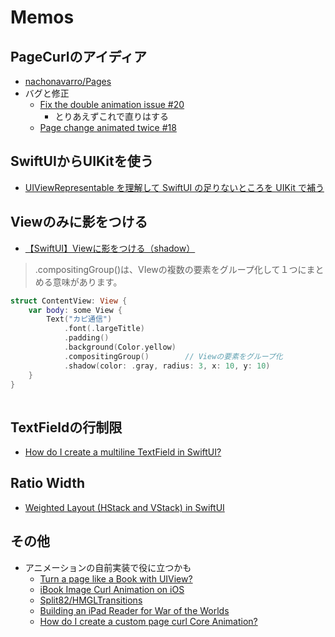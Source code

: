 #  Memos
## PageCurlのアイディア
- [nachonavarro/Pages](https://github.com/nachonavarro/Pages)
- バグと修正
    - [Fix the double animation issue \#20](https://github.com/nachonavarro/Pages/pull/20/files)
        - とりあえずこれで直りはする
    - [Page change animated twice \#18](https://github.com/nachonavarro/Pages/issues/18)

## SwiftUIからUIKitを使う
- [UIViewRepresentable を理解して SwiftUI の足りないところを UIKit で補う](https://qiita.com/maiyama18/items/e36608af7e39f81af01c#coordinator)

## Viewのみに影をつける
- [【SwiftUI】Viewに影をつける（shadow）](https://capibara1969.com/2017/)

>.compositingGroup()は、VIewの複数の要素をグループ化して１つにまとめる意味があります。

```swift 
struct ContentView: View {
    var body: some View {
        Text("カピ通信")
            .font(.largeTitle)
            .padding()
            .background(Color.yellow)
            .compositingGroup()        // Viewの要素をグループ化
            .shadow(color: .gray, radius: 3, x: 10, y: 10)
    }
}
 
```

## TextFieldの行制限
- [How do I create a multiline TextField in SwiftUI?](https://stackoverflow.com/questions/56471973/how-do-i-create-a-multiline-textfield-in-swiftui)

## Ratio Width
- [Weighted Layout \(HStack and VStack\) in SwiftUI](https://swiftuirecipes.com/blog/weighted-layout-hstack-and-vstack-in-swiftui)

## その他
- アニメーションの自前実装で役に立つかも
    - [Turn a page like a Book with UIView?](https://stackoverflow.com/questions/477078/turn-a-page-like-a-book-with-uiview)
    - [iBook Image Curl Animation on iOS](https://stackoverflow.com/questions/39222887/ibook-image-curl-animation-on-ios)
    - [Split82/HMGLTransitions](https://github.com/Split82/HMGLTransitions/tree/master/Classes)
    - [Building an iPad Reader for War of the Worlds](https://code.tutsplus.com/tutorials/building-an-ipad-reader-for-emwar-of-the-worldsem--mobile-7406)
    - [How do I create a custom page curl Core Animation?](https://stackoverflow.com/questions/1489061/how-do-i-create-a-custom-page-curl-core-animation)
    
